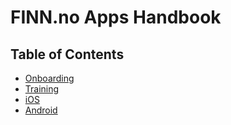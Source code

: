 # FINN.no Apps Handbook

## Table of Contents

* [Onboarding](/ONBOARDING.md)
* [Training](/TRAINING.md)
* [iOS](https://github.com/finn-no/ios-handbook)
* [Android](/)
